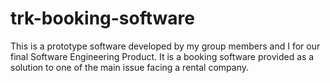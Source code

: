 # trk-booking-software
This is a prototype software developed by my group members and I for our final Software Engineering Product. 
It is a booking software provided as a solution to one of the main issue facing a rental company.
